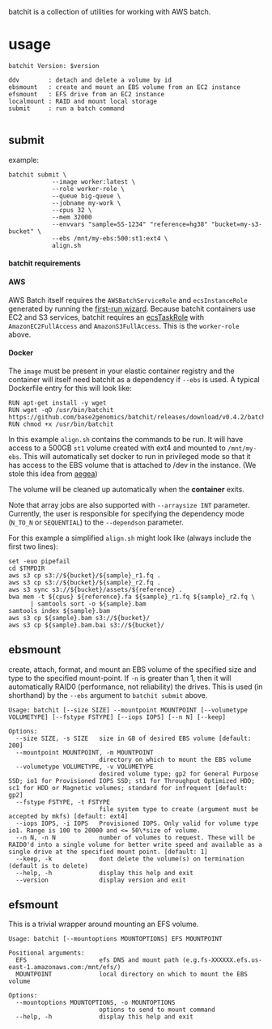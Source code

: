 batchit is a collection of utilities for working with AWS batch.


usage
=====

```
batchit Version: $version

ddv        : detach and delete a volume by id
ebsmount   : create and mount an EBS volume from an EC2 instance
efsmount   : EFS drive from an EC2 instance
localmount : RAID and mount local storage
submit     : run a batch command


```

submit
------

example:

```
batchit submit \
            --image worker:latest \
            --role worker-role \
            --queue big-queue \
            --jobname my-work \
            --cpus 32 \
            --mem 32000
            --envvars "sample=SS-1234" "reference=hg38" "bucket=my-s3-bucket" \
            --ebs /mnt/my-ebs:500:st1:ext4 \
            align.sh
```

#### batchit requirements

#### AWS
AWS Batch itself requires the `AWSBatchServiceRole` and `ecsInstanceRole` generated by running the [first-run wizard](https://console.aws.amazon.com/batch/home#/wizard). Because batchit containers use EC2 and S3 services, batchit requires an [ecsTaskRole](https://docs.aws.amazon.com/AmazonECS/latest/developerguide/task_IAM_role.html) with `AmazonEC2FullAccess` and `AmazonS3FullAccess`. This is the `worker-role` above.


#### Docker
The `image` must be present in your elastic container registry and the container will itself need batchit as a dependency if `--ebs` is used. A typical Dockerfile entry for this will look like:

```
RUN apt-get install -y wget
RUN wget -qO /usr/bin/batchit https://github.com/base2genomics/batchit/releases/download/v0.4.2/batchit
RUN chmod +x /usr/bin/batchit
```

In this example `align.sh` contains the commands to be run. It will have access to a 500GB
`st1` volume created with ext4 and mounted to `/mnt/my-ebs`. This will automatically set docker to run in privileged
mode so that it has access to the EBS volume that is attached to /dev in the instance.
(We stole this idea from [aegea](https://github.com/kislyuk/aegea))

The volume will be cleaned up automatically when the **container** exits.

Note that array jobs are also supported with `--arraysize INT` parameter. Currently, the user is responsible for specifying
the dependency mode (`N_TO_N` or `SEQUENTIAL`) to the `--dependson` parameter.

For this example a simplified `align.sh` might look like (always include the first two lines):

```
set -euo pipefail
cd $TMPDIR
aws s3 cp s3://${bucket}/${sample}_r1.fq .
aws s3 cp s3://${bucket}/${sample}_r2.fq .
aws s3 sync s3://${bucket}/assets/${reference} .
bwa mem -t ${cpus} ${reference}.fa ${sample}_r1.fq ${sample}_r2.fq \
      | samtools sort -o ${sample}.bam
samtools index ${sample}.bam
aws s3 cp ${sample}.bam s3://${bucket}/
aws s3 cp ${sample}.bam.bai s3://${bucket}/
```

ebsmount
--------

create, attach, format, and mount an EBS volume of the specified size and type to the specified mount-point.
If `-n` is greater than 1, then it will automatically RAID0 (performance, not reliability) the drives.
This is used (in shorthand) by the `--ebs` argument to `batchit submit` above.

```
Usage: batchit [--size SIZE] --mountpoint MOUNTPOINT [--volumetype VOLUMETYPE] [--fstype FSTYPE] [--iops IOPS] [--n N] [--keep]

Options:
  --size SIZE, -s SIZE   size in GB of desired EBS volume [default: 200]
  --mountpoint MOUNTPOINT, -m MOUNTPOINT
                         directory on which to mount the EBS volume
  --volumetype VOLUMETYPE, -v VOLUMETYPE
                         desired volume type; gp2 for General Purpose SSD; io1 for Provisioned IOPS SSD; st1 for Throughput Optimized HDD; sc1 for HDD or Magnetic volumes; standard for infrequent [default: gp2]
  --fstype FSTYPE, -t FSTYPE
                         file system type to create (argument must be accepted by mkfs) [default: ext4]
  --iops IOPS, -i IOPS   Provisioned IOPS. Only valid for volume type io1. Range is 100 to 20000 and <= 50\*size of volume.
  --n N, -n N            number of volumes to request. These will be RAID0'd into a single volume for better write speed and available as a single drive at the specified mount point. [default: 1]
  --keep, -k             dont delete the volume(s) on termination (default is to delete)
  --help, -h             display this help and exit
  --version              display version and exit

```

efsmount
--------

This is a trivial wrapper around mounting an EFS volume.

```
Usage: batchit [--mountoptions MOUNTOPTIONS] EFS MOUNTPOINT

Positional arguments:
  EFS                    efs DNS and mount path (e.g.fs-XXXXXX.efs.us-east-1.amazonaws.com:/mnt/efs/)
  MOUNTPOINT             local directory on which to mount the EBS volume

Options:
  --mountoptions MOUNTOPTIONS, -o MOUNTOPTIONS
                         options to send to mount command
  --help, -h             display this help and exit
```
